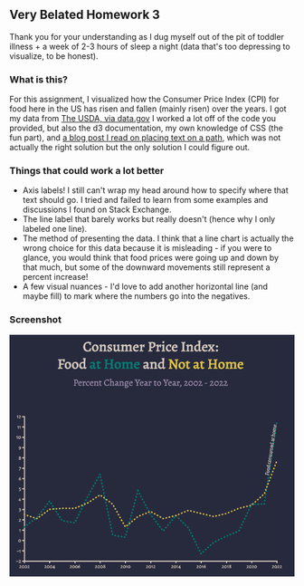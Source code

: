 ## Very Belated Homework 3

Thank you for your understanding as I dug myself out of the pit of toddler illness + a week of 2-3 hours of sleep a night (data that's too depressing to visualize, to be honest).

### What is this?
For this assignment, I visualized how the Consumer Price Index (CPI) for food here in the US has risen and fallen (mainly risen) over the years. I got my data from [The USDA, via data.gov](https://www.ers.usda.gov/data-products/food-price-outlook.aspx) I worked a lot off of the code you provided, but also the d3 documentation, my own knowledge of CSS (the fun part), and [a blog post I read on placing text on a path](https://www.visualcinnamon.com/2015/09/placing-text-on-arcs/), which was not actually the right solution but the only solution I could figure out.

### Things that could work a lot better
- Axis labels! I still can't wrap my head around how to specify where that text should go. I tried and failed to learn from some examples and discussions I found on Stack Exchange.
- The line label that barely works but really doesn't (hence why I only labeled one line).
- The method of presenting the data. I think that a line chart is actually the wrong choice for this data because it is misleading - if you were to glance, you would think that food prices were going up and down by that much, but some of the downward movements still represent a percent increase! 
- A few visual nuances - I'd love to add another horizontal line (and maybe fill) to mark where the numbers go into the negatives.

### Screenshot
![a line graph comparing the percentage increase of the CPI of food consumed at home with food consumed not at home](screenshot.png)
